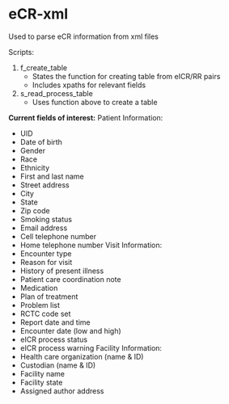 # eCR-xml
Used to parse eCR information from xml files

Scripts:
1. f_create_table
   - States the function for creating table from eICR/RR pairs
   - Includes xpaths for relevant fields
3. s_read_process_table
   - Uses function above to create a table

**Current fields of interest:**
Patient Information:
- UID
- Date of birth
- Gender
- Race
- Ethnicity
- First and last name
- Street address
- City
- State
- Zip code
- Smoking status
- Email address
- Cell telephone number
- Home telephone number
Visit Information:
- Encounter type
- Reason for visit
- History of present illness
- Patient care coordination note
- Medication
- Plan of treatment
- Problem list
- RCTC code set
- Report date and time
- Encounter date (low and high)
- eICR process status
- eICR process warning
Facility Information:
- Health care organization (name & ID)
- Custodian (name & ID)
- Facility name
- Facility state
- Assigned author address

